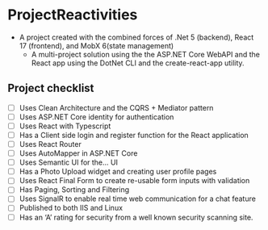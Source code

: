# ProjectReactivities
* A project created with the combined forces of .Net 5 (backend), React 17 (frontend), and MobX 6(state management)
    * A multi-project solution using the the ASP.NET Core WebAPI and the React app using the DotNet CLI and the create-react-app utility.

## Project checklist
* [ ] Uses Clean Architecture and the CQRS + Mediator pattern
* [ ] Uses ASP.NET Core identity for authentication
* [ ] Uses React with Typescript
* [ ] Has a Client side login and register function for the React application
* [ ] Uses React Router
* [ ] Uses AutoMapper in ASP.NET Core
* [ ] Uses Semantic UI for the... UI
* [ ] Has a Photo Upload widget and creating user profile pages
* [ ] Uses React Final Form to create re-usable form inputs with validation
* [ ] Has Paging, Sorting and Filtering
* [ ] Uses SignalR to enable real time web communication for a chat feature
* [ ] Published to both IIS and Linux
* [ ] Has an ‘A’ rating for security from a well known security scanning site.

